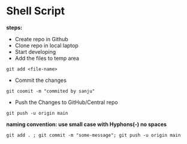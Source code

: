 # Shell Script

**steps:**
* Create repo in Github
* Clone repo in local laptop
* Start developing 
* Add the files to temp area
```
git add <file-name>
```
* Commit the changes
```
git coomit -m "commited by sanju"
```
* Push the Changes to GitHub/Central repo
```
git push -u origin main
```

**naming convention: use small case with Hyphons(-) no spaces**

```
git add . ; git commit -m "some-message"; git push -u origin main
```